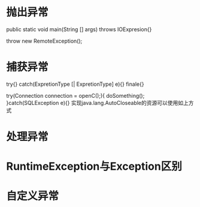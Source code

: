 # 抛出异常
public static void main(String [] args) throws IOExpresion{}

throw new RemoteException();

# 捕获异常
try{}
catch(ExpretionType [| ExpretionType] e){}
finale{}

try(Connection connection = openC();){
	doSomething();
}catch(SQLException e){}
实现java.lang.AutoCloseable的资源可以使用如上方式

# 处理异常

# RuntimeException与Exception区别

# 自定义异常
